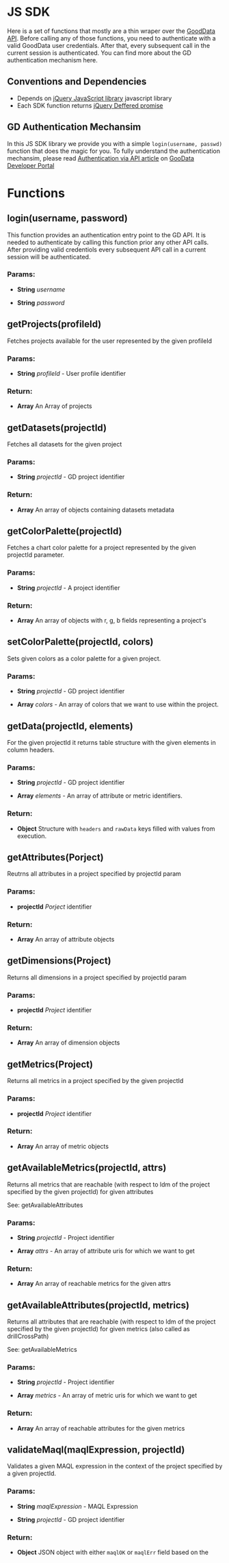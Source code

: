 

<!-- Start src/sdk.js -->

# JS SDK
Here is a set of functions that mostly are a thin wraper over the [GoodData API](https://developer.gooddata.com/api).
Before calling any of those functions, you need to authenticate with a valid GoodData
user credentials. After that, every subsequent call in the current session is authenticated.
You can find more about the GD authentication mechanism here.

## Conventions and Dependencies
* Depends on [jQuery JavaScript library](http://jquery.com/) javascript library
* Each SDK function returns [jQuery Deffered promise](http://api.jquery.com/deferred.promise/)

## GD Authentication Mechansim
In this JS SDK library we provide you with a simple `login(username, passwd)` function
that does the magic for you.
To fully understand the authentication mechansim, please read
[Authentication via API article](http://developer.gooddata.com/article/authentication-via-api)
on [GooData Developer Portal](http://developer.gooddata.com/)

# Functions

## login(username, password)

This function provides an authentication entry point to the GD API. It is needed to authenticate
by calling this function prior any other API calls. After providing valid credentiols
every subsequent API call in a current session will be authenticated.

### Params: 

* **String** *username* 

* **String** *password* 

## getProjects(profileId)

Fetches projects available for the user represented by the given profileId

### Params: 

* **String** *profileId* - User profile identifier

### Return:

* **Array** An Array of projects

## getDatasets(projectId)

Fetches all datasets for the given project

### Params: 

* **String** *projectId* - GD project identifier

### Return:

* **Array** An array of objects containing datasets metadata

## getColorPalette(projectId)

Fetches a chart color palette for a project represented by the given
projectId parameter.

### Params: 

* **String** *projectId* - A project identifier

### Return:

* **Array** An array of objects with r, g, b fields representing a project&#39;s

## setColorPalette(projectId, colors)

Sets given colors as a color palette for a given project.

### Params: 

* **String** *projectId* - GD project identifier

* **Array** *colors* - An array of colors that we want to use within the project.

## getData(projectId, elements)

For the given projectId it returns table structure with the given
elements in column headers.

### Params: 

* **String** *projectId* - GD project identifier

* **Array** *elements* - An array of attribute or metric identifiers.

### Return:

* **Object** Structure with `headers` and `rawData` keys filled with values from execution.

## getAttributes(Porject)

Reutrns all attributes in a project specified by projectId param

### Params: 

* **projectId** *Porject* identifier

### Return:

* **Array** An array of attribute objects

## getDimensions(Project)

Returns all dimensions in a project specified by projectId param

### Params: 

* **projectId** *Project* identifier

### Return:

* **Array** An array of dimension objects

## getMetrics(Project)

Returns all metrics in a project specified by the given projectId

### Params: 

* **projectId** *Project* identifier

### Return:

* **Array** An array of metric objects

## getAvailableMetrics(projectId, attrs)

Returns all metrics that are reachable (with respect to ldm of the project
specified by the given projectId) for given attributes

See: getAvailableAttributes

### Params: 

* **String** *projectId* - Project identifier

* **Array** *attrs* - An array of attribute uris for which we want to get

### Return:

* **Array** An array of reachable metrics for the given attrs

## getAvailableAttributes(projectId, metrics)

Returns all attributes that are reachable (with respect to ldm of the project
specified by the given projectId) for given metrics (also called as drillCrossPath)

See: getAvailableMetrics

### Params: 

* **String** *projectId* - Project identifier

* **Array** *metrics* - An array of metric uris for which we want to get

### Return:

* **Array** An array of reachable attributes for the given metrics

## validateMaql(maqlExpression, projectId)

Validates a given MAQL expression in the context of the project specified
by a given projectId.

### Params: 

* **String** *maqlExpression* - MAQL Expression

* **String** *projectId* - GD project identifier

### Return:

* **Object** JSON object with either `maqlOK` or `maqlErr` field based on the

<!-- End src/sdk.js -->

